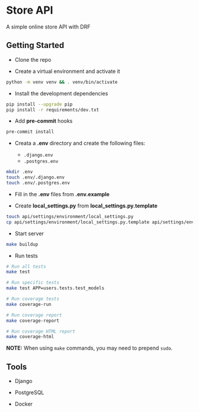 # Store API

A simple online store API with DRF

## Getting Started

- Clone the repo

- Create a virtual environment and activate it

```sh
python -m venv venv && . venv/bin/activate
```

- Install the development dependencies

```sh
pip install --upgrade pip
pip install -r requirements/dev.txt
```

- Add **pre-commit** hooks

```sh
pre-commit install
```

- Creata a **.env** directory and create the following files:

  - `.django.env`
  - `.postgres.env`

```sh
mkdir .env
touch .env/.django.env
touch .env/.postgres.env
```

- Fill in the **.env** files from **.env.example**

- Create **local_settings.py** from **local_settings.py.template**

```sh
touch api/settings/environment/local_settings.py
cp api/settings/environment/local_settings.py.template api/settings/environment/local_settings.py
```

- Start server

```sh
make buildup
```

- Run tests

```sh
# Run all tests
make test

# Run specific tests
make test APP=users.tests.test_models

# Run coverage tests
make coverage-run

# Run coverage report
make coverage-report

# Run coverage HTML report
make coverage-html
```

**NOTE:** When using `make` commands, you may need to prepend `sudo`.

## Tools

- Django

- PostgreSQL

- Docker
